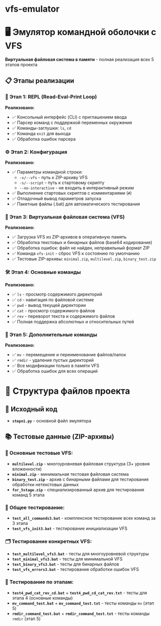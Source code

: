 # vfs-emulator

# 🖥️ Эмулятор командной оболочки с VFS

**Виртуальная файловая система в памяти** - полная реализация всех 5 этапов проекта

## 📋 Этапы реализации

### 🎯 Этап 1: REPL (Read-Eval-Print Loop)
**Реализовано:**
- ✅ Консольный интерфейс (CLI) с приглашением ввода
- ✅ Парсер команд с поддержкой переменных окружения
- ✅ Команды-заглушки: `ls`, `cd`
- ✅ Команда `exit` для выхода
- ✅ Обработка ошибок парсера

### ⚙️ Этап 2: Конфигурация
**Реализовано:**
- ✅ Параметры командной строки:
  - `-v/--vfs` - путь к ZIP-архиву VFS
  - `-s/--script` - путь к стартовому скрипту
  - `--no-interactive` - не входить в интерактивный режим
- ✅ Выполнение стартовых скриптов с комментариями (`#`)
- ✅ Отладочный вывод параметров запуска
- ✅ Пакетные файлы (.bat) для автоматического тестирования

### 💾 Этап 3: Виртуальная файловая система (VFS)
**Реализовано:**
- ✅ Загрузка VFS из ZIP-архивов в оперативную память
- ✅ Обработка текстовых и бинарных файлов (base64 кодирование)
- ✅ Обработка ошибок: файл не найден, неправильный формат ZIP
- ✅ Команда `vfs-init` - сброс VFS к состоянию по умолчанию
- ✅ Тестовые ZIP-архивы: `minimal.zip`, `multilevel.zip`, `binary_test.zip`

### 🛠️ Этап 4: Основные команды
**Реализовано:**
- ✅ `ls` - просмотр содержимого директорий
- ✅ `cd` - навигация по файловой системе
- ✅ `pwd` - вывод текущей директории
- ✅ `cat` - просмотр содержимого файлов
- ✅ `rev` - переворот текста и содержимого файлов
- ✅ Полная поддержка абсолютных и относительных путей

### 🔧 Этап 5: Дополнительные команды
**Реализовано:**
- ✅ `mv` - перемещение и переименование файлов/папок
- ✅ `rmdir` - удаление пустых директорий
- ✅ Все модификации только в памяти VFS
- ✅ Обработка ошибок для всех операций

# 📁 Структура файлов проекта

## 🐍 Исходный код
- **`stepn1.py`** - основной файл эмулятора

## 📚 Тестовые данные (ZIP-архивы)

### 🎯 Основные тестовые VFS:
- **`multilevel.zip`** - многоуровневая файловая структура (3+ уровня вложенности)
- **`minimal.zip`** - минимальная тестовая файловая система
- **`binary_test.zip`** - архив с бинарными файлами для тестирования обработки нетекстовых данных
- **`for_5stage.zip`** - специализированный архив для тестирования команд 5 этапа

### 🔧 Общее тестирование:
- **`test_all_commands3.bat`** - комплексное тестирование всех команд за 3 этапа
- **`test_vfs_init3.bat`** - тестирование инициализации VFS

### 🗂️ Тестирование конкретных VFS:
- **`test_multilevel_vfs3.bat`** - тесты для многоуровневой структуры
- **`test_minimal_vfs3.bat`** - тесты для минимальной VFS
- **`test_binary_vfs3.bat`** - тесты для бинарных файлов
- **`test_vfs_errors3.bat`** - тестирование обработки ошибок VFS

### 🎯 Тестирование по этапам:
- **`test4_pwd_cat_rev_cd.bat`** + **`test4_pwd_cd_cat_rev.txt`** - тесты для этапа 4 (основные команды)
- **`mv_command_test.bat`** + **`mv_command_test.txt`** - тесты команды `mv` (этап 5)
- **`rmdir_command_test.bat`** + **`rmdir_command_test.txt`** - тесты команды `rmdir` (этап 5)